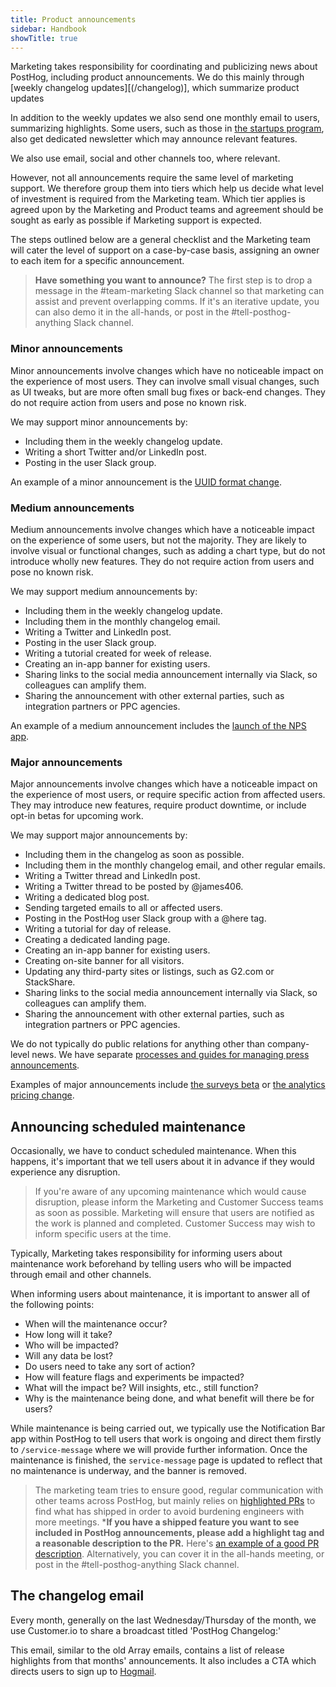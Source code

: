 ```yaml
---
title: Product announcements
sidebar: Handbook
showTitle: true
---
```


Marketing takes responsibility for coordinating and publicizing news about PostHog, including product announcements. We do this mainly through [weekly changelog updates][(/changelog)], which summarize product updates

In addition to the weekly updates we also send one monthly email to users, summarizing highlights. Some users, such as those in [the startups program](/startups), also get dedicated newsletter which may announce relevant features. 

We also use email, social and other channels too, where relevant.

However, not all announcements require the same level of marketing support. We therefore group them into tiers which help us decide what level of investment is required from the Marketing team. Which tier applies is agreed upon by the Marketing and Product teams and agreement should be sought as early as possible if Marketing support is expected.

The steps outlined below are a general checklist and the Marketing team will cater the level of support on a case-by-case basis, assigning an owner to each item for a specific announcement. 

> **Have something you want to announce?** The first step is to drop a message in the #team-marketing Slack channel so that marketing can assist and prevent overlapping comms. If it's an iterative update, you can also demo it in the all-hands, or post in the #tell-posthog-anything Slack channel. 

### Minor announcements
Minor announcements involve changes which have no noticeable impact on the experience of most users. They can involve small visual changes, such as UI tweaks, but are more often small bug fixes or back-end changes. They do not require action from users and pose no known risk. 

We may support minor announcements by:

- Including them in the weekly changelog update.
- Writing a short Twitter and/or LinkedIn post.
- Posting in the user Slack group.

An example of a minor announcement is the [UUID format change](/changelog/2023#new-uuid-format-for-posthog-js).

### Medium announcements
Medium announcements involve changes which have a noticeable impact on the experience of some users, but not the majority. They are likely to involve visual or functional changes, such as adding a chart type, but do not introduce wholly new features. They do not require action from users and pose no known risk.

We may support medium announcements by:

- Including them in the weekly changelog update.
- Including them in the monthly changelog email. 
- Writing a Twitter and LinkedIn post.
- Posting in the user Slack group.
- Writing a tutorial created for week of release.
- Creating an in-app banner for existing users.
- Sharing links to the social media announcement internally via Slack, so colleagues can amplify them.
- Sharing the announcement with other external parties, such as integration partners or PPC agencies.

An example of a medium announcement includes the [launch of the NPS app](https://posthog.com/changelog/2023#nps-survey-app).

### Major announcements
Major announcements involve changes which have a noticeable impact on the experience of most users, or require specific action from affected users. They may introduce new features, require product downtime, or include opt-in betas for upcoming work. 

We may support major announcements by:

- Including them in the changelog as soon as possible.
- Including them in the monthly changelog email, and other regular emails.
- Writing a Twitter thread and LinkedIn post.
- Writing a Twitter thread to be posted by @james406.
- Writing a dedicated blog post.
- Sending targeted emails to all or affected users.
- Posting in the PostHog user Slack group with a @here tag.
- Writing a tutorial for day of release.
- Creating a dedicated landing page.
- Creating an in-app banner for existing users.
- Creating on-site banner for all visitors.
- Updating any third-party sites or listings, such as G2.com or StackShare.
- Sharing links to the social media announcement internally via Slack, so colleagues can amplify them.
- Sharing the announcement with other external parties, such as integration partners or PPC agencies.

We do not typically do public relations for anything other than company-level news. We have separate [processes and guides for managing press announcements](/handbook/growth/marketing/press). 

Examples of major announcements include [the surveys beta](/changelog/2023#user-surveys-beta) or [the analytics pricing change](/changelog/2023#reduced-pricing-for-product-analytics).

## Announcing scheduled maintenance

Occasionally, we have to conduct scheduled maintenance. When this happens, it's important that we tell users about it in advance if they would experience any disruption. 

> If you're aware of any upcoming maintenance which would cause disruption, please inform the Marketing and Customer Success teams as soon as possible. Marketing will ensure that users are notified as the work is planned and completed. Customer Success may wish to inform specific users at the time. 

Typically, Marketing takes responsibility for informing users about maintenance work beforehand by telling users who will be impacted through email and other channels. 

When informing users about maintenance, it is important to answer all of the following points:

- When will the maintenance occur?
- How long will it take?
- Who will be impacted? 
- Will any data be lost?
- Do users need to take any sort of action?
- How will feature flags and experiments be impacted?
- What will the impact be? Will insights, etc., still function?
- Why is the maintenance being done, and what benefit will there be for users?

While maintenance is being carried out, we typically use the Notification Bar app within PostHog to tell users that work is ongoing and direct them firstly to `/service-message` where we will provide further information. Once the maintenance is finished, the `service-message` page is updated to reflect that no maintenance is underway, and the banner is removed. 

> The marketing team tries to ensure good, regular communication with other teams across PostHog, but mainly relies on [highlighted PRs](https://github.com/PostHog/posthog/pulls?q=is%3Apr+label%3A%22highlight+%3Astar%3A%22+is%3Aclosed) to find what has shipped in order to avoid burdening engineers with more meetings. ***If you have a shipped feature you want to see included in PostHog announcements, please add a highlight tag and a reasonable description to the PR.** Here's [an example of a good PR description](https://github.com/PostHog/posthog/pull/13414). Alternatively, you can cover it in the all-hands meeting, or post in the #tell-posthog-anything Slack channel.


## The changelog email
Every month, generally on the last Wednesday/Thursday of the month, we use Customer.io to share a broadcast titled 'PostHog Changelog:'

This email, similar to the old Array emails, contains a list of release highlights from that months' announcements. It also includes a CTA which directs users to sign up to [Hogmail](/handbook/growth/marketing/newsletter#hogmail-format).

